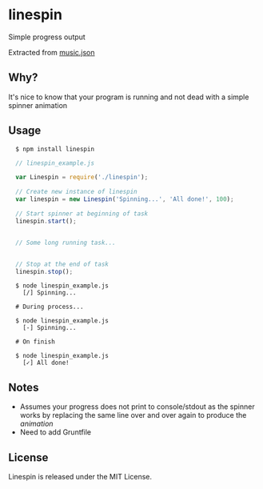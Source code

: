 # linespin

Simple progress output

Extracted from [music.json](https://github.com/geekjuice/musicjson)


## Why?

It's nice to know that your program is running and not dead with a simple
spinner animation


## Usage

```shell
  $ npm install linespin
```

```javascript
  // linespin_example.js

  var Linespin = require('./linespin');

  // Create new instance of linespin
  var linespin = new Linespin('Spinning...', 'All done!', 100);

  // Start spinner at beginning of task
  linespin.start();


  // Some long running task...


  // Stop at the end of task
  linespin.stop();
```


```shell
  $ node linespin_example.js
    [/] Spinning...

  # During process...

  $ node linespin_example.js
    [-] Spinning...

  # On finish

  $ node linespin_example.js
    [✓] All done!
```


## Notes
* Assumes your progress does not print to console/stdout as the spinner works by
  replacing the same line over and over again to produce the _animation_
* Need to add Gruntfile



## License
Linespin is released under the MIT License.


